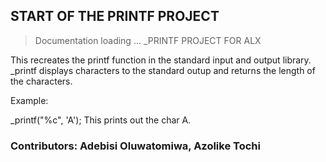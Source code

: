 ## START OF THE PRINTF PROJECT
> Documentation loading ...
_PRINTF PROJECT FOR ALX

This recreates the printf function in the standard input and output library.
_printf displays characters to the standard outup and returns the length of the characters.

Example:

_printf("%c", 'A');
This prints out the char A.
### Contributors: Adebisi Oluwatomiwa, Azolike Tochi
